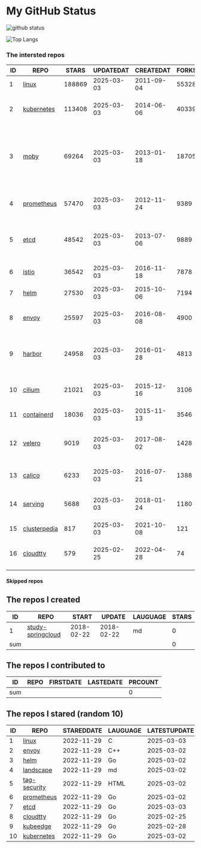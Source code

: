 # My GitHub Status

<img src="https://github-readme-stats-1.yihong0618.vercel.app/api?username=daoqingniu&show_icons=true&&&hide_title=true&count_private=true" alt="github status" />

![Top Langs](https://github-readme-stats-1.yihong0618.vercel.app/api/top-langs/?username=daoqingniu&layout=compact)

<!--START_SECTION:github_repos-->
### The intersted repos
| ID |                              REPO                               | STARS  | UPDATEDAT  | CREATEDAT  | FORKSCOUNT |                                                DESCRIPTIONS                                                |
|----|-----------------------------------------------------------------|--------|------------|------------|------------|------------------------------------------------------------------------------------------------------------|
|  1 | [linux](https://github.com/torvalds/linux)                      | 188869 | 2025-03-03 | 2011-09-04 |      55328 | Linux kernel source tree                                                                                   |
|  2 | [kubernetes](https://github.com/kubernetes/kubernetes)          | 113408 | 2025-03-03 | 2014-06-06 |      40339 | Production-Grade Container Scheduling and Management                                                       |
|  3 | [moby](https://github.com/moby/moby)                            |  69264 | 2025-03-03 | 2013-01-18 |      18705 | The Moby Project - a collaborative project for the container ecosystem to assemble container-based systems |
|  4 | [prometheus](https://github.com/prometheus/prometheus)          |  57470 | 2025-03-03 | 2012-11-24 |       9389 | The Prometheus monitoring system and time series database.                                                 |
|  5 | [etcd](https://github.com/etcd-io/etcd)                         |  48542 | 2025-03-03 | 2013-07-06 |       9889 | Distributed reliable key-value store for the most critical data of a distributed system                    |
|  6 | [istio](https://github.com/istio/istio)                         |  36542 | 2025-03-03 | 2016-11-18 |       7878 | Connect, secure, control, and observe services.                                                            |
|  7 | [helm](https://github.com/helm/helm)                            |  27530 | 2025-03-03 | 2015-10-06 |       7194 | The Kubernetes Package Manager                                                                             |
|  8 | [envoy](https://github.com/envoyproxy/envoy)                    |  25597 | 2025-03-03 | 2016-08-08 |       4900 | Cloud-native high-performance edge/middle/service proxy                                                    |
|  9 | [harbor](https://github.com/goharbor/harbor)                    |  24958 | 2025-03-03 | 2016-01-28 |       4813 | An open source trusted cloud native registry project that stores, signs, and scans content.                |
| 10 | [cilium](https://github.com/cilium/cilium)                      |  21021 | 2025-03-03 | 2015-12-16 |       3106 | eBPF-based Networking, Security, and Observability                                                         |
| 11 | [containerd](https://github.com/containerd/containerd)          |  18036 | 2025-03-03 | 2015-11-13 |       3546 | An open and reliable container runtime                                                                     |
| 12 | [velero](https://github.com/vmware-tanzu/velero)                |   9019 | 2025-03-03 | 2017-08-02 |       1428 | Backup and migrate Kubernetes applications and their persistent volumes                                    |
| 13 | [calico](https://github.com/projectcalico/calico)               |   6233 | 2025-03-03 | 2016-07-21 |       1388 | Cloud native networking and network security                                                               |
| 14 | [serving](https://github.com/knative/serving)                   |   5688 | 2025-03-03 | 2018-01-24 |       1180 | Kubernetes-based, scale-to-zero, request-driven compute                                                    |
| 15 | [clusterpedia](https://github.com/clusterpedia-io/clusterpedia) |    817 | 2025-03-03 | 2021-10-08 |        121 | The Encyclopedia of Kubernetes clusters                                                                    |
| 16 | [cloudtty](https://github.com/cloudtty/cloudtty)                |    579 | 2025-02-25 | 2022-04-28 |         74 | A Friendly Kubernetes CloudShell (Web Terminal) !                                                          |



#### Skipped repos
<!--END_SECTION:github_repos-->

<!--START_SECTION:my_github-->
## The repos I created
| ID  |                                 REPO                                 |   START    |   UPDATE   | LAUGUAGE | STARS |
|-----|----------------------------------------------------------------------|------------|------------|----------|-------|
|   1 | [study-springcloud](https://github.com/daoqingniu/study-springcloud) | 2018-02-22 | 2018-02-22 | md       |     0 |
| sum |                                                                      |            |            |          |     0 |

## The repos I contributed to
| ID  | REPO | FIRSTDATE | LASTEDATE | PRCOUNT |
|-----|------|-----------|-----------|---------|
| sum |      |           |           |       0 |

## The repos I stared (random 10)
| ID |                          REPO                          | STAREDDATE | LAUGUAGE | LATESTUPDATE |
|----|--------------------------------------------------------|------------|----------|--------------|
|  1 | [linux](https://github.com/torvalds/linux)             | 2022-11-29 | C        | 2025-03-03   |
|  2 | [envoy](https://github.com/envoyproxy/envoy)           | 2022-11-29 | C++      | 2025-03-02   |
|  3 | [helm](https://github.com/helm/helm)                   | 2022-11-29 | Go       | 2025-03-02   |
|  4 | [landscape](https://github.com/cncf/landscape)         | 2022-11-29 | md       | 2025-03-02   |
|  5 | [tag-security](https://github.com/cncf/tag-security)   | 2022-11-29 | HTML     | 2025-03-02   |
|  6 | [prometheus](https://github.com/prometheus/prometheus) | 2022-11-29 | Go       | 2025-03-02   |
|  7 | [etcd](https://github.com/etcd-io/etcd)                | 2022-11-29 | Go       | 2025-03-03   |
|  8 | [cloudtty](https://github.com/cloudtty/cloudtty)       | 2022-11-29 | Go       | 2025-02-25   |
|  9 | [kubeedge](https://github.com/kubeedge/kubeedge)       | 2022-11-29 | Go       | 2025-02-28   |
| 10 | [kubernetes](https://github.com/kubernetes/kubernetes) | 2022-11-29 | Go       | 2025-03-02   |

<!--END_SECTION:my_github-->
